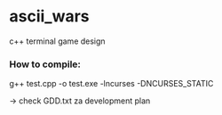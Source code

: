 # ascii_wars
c++ terminal game design

### How to compile:
g++ test.cpp -o test.exe -lncurses -DNCURSES_STATIC 

-> check GDD.txt za development plan